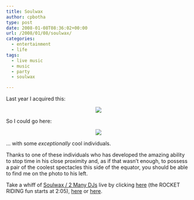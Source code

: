```yaml
---
title: Soulwax
author: cpbotha
type: post
date: 2008-01-08T08:36:02+00:00
url: /2008/01/08/soulwax/
categories:
  - entertainment
  - life
tags:
  - live music
  - music
  - party
  - soulwax

---
```

Last year I acquired this:

[][1]

<p style="text-align: center">
  <a href="http://picasaweb.google.com/cpbotha/Misc/photo#5153018499801037154"><img src="http://lh6.google.com/cpbotha/R4MzBhGoOWI/AAAAAAAAChU/V8ZENTEt1Vg/s400/soulwax_20080104_ticket.jpg" /></a>
</p>

So I could go here:

[][2]

<p style="text-align: center">
  <a href="http://picasaweb.google.com/cpbotha/Misc/photo#5153018495506069842"><img src="http://lh5.google.com/cpbotha/R4MzBRGoOVI/AAAAAAAAChM/FOuIgji3NCg/s400/soulwax_20080104_crowdshoot_miletic.jpg" /></a>
</p>

&#8230; with some _exceptionally_ cool individuals.

Thanks to one of these individuals who has developed the amazing ability to stop time in his close proximity and, as if that wasn&#8217;t enough, to possess a pair of the coolest spectacles this side of the equator, you should be able to find me on the photo to his left.

Take a whiff of [Soulwax / 2 Many DJs][3] live by clicking <a href="http://youtube.com/watch?v=_Urig4OpnhY" data-rel="lightbox-video-0" title="Soulwax Rocket Ride live Youtube video">here</a> (the ROCKET RIDING fun starts at 2:05), <a href="http://youtube.com/watch?v=w-PqYy45g8k" data-rel="lightbox-video-1" title="Soulwax live in Paradiso (youtube, part1)">here</a> or <a href="http://youtube.com/watch?v=nEK_h9T6DW8" data-rel="lightbox-video-2" title="Soulwax live in Paradiso (youtube, part2)">here</a>.

 [1]: http://picasaweb.google.com/cpbotha/Misc/photo#5153018499801037154
 [2]: http://picasaweb.google.com/cpbotha/Misc/photo#5153018495506069842
 [3]: http://www.soulwax.com/ "Soulwax / 2 Many DJs website (loud and proud)"
